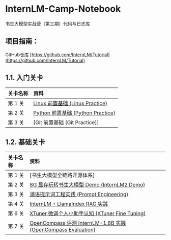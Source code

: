 # InternLM-Camp-Notebook

书生大模型实战营（第三期）代码与日志库


## 项目指南：
GitHub仓库 [https://github.com/InternLM/Tutorial](https://github.com/InternLM/Tutorial)

## 1.1. 入门关卡

|关卡名称|资料|
|:-----|:----|
|第 1 关|[Linux 前置基础 (Linux Practice)](L0/Linux/)|
|第 2 关|[Python 前置基础 (Python Practice)](L0/python/)|
|第 3 关|[Git 前置基础 (Git Practice)]|

## 1.2. 基础关卡

|关卡名称|资料|
|:-----|:----|
|第 1 关| [书生大模型全链路开源体系] |
|第 2 关| [8G 显存玩转书生大模型 Demo (InternLM2 Demo)](L1/Demo/) |
|第 3 关| [浦语提示词工程实践 (Prompt  Engineering)](L1/Prompt/) |
|第 4 关| [InternLM + LlamaIndex RAG 实践](L1/LlamaIndex/)|
|第 6 关| [XTuner 微调个人小助手认知 (XTuner Fine Tuning)](L1/Xtuner) |
|第 7 关| [OpenCompass 评测 InternLM-1.8B 实践 (OpenCompass Evaluation)](L1/OpenCompass/) |

